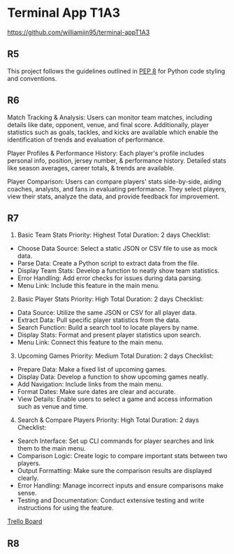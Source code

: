# Terminal App T1A3 #

https://github.com/williamjin95/terminal-appT1A3

## R5 ##

This project follows the guidelines outlined in [PEP 8](https://www.python.org/dev/peps/pep-0008/) for Python code styling and conventions.

## R6 ##

Match Tracking & Analysis:
Users can monitor team matches, including details like date, opponent, venue, and final score. Additionally, player statistics such as goals, tackles, and kicks are available which enable the identification of trends and evaluation of performance.

Player Profiles & Performance History:
Each player's profile includes personal info, position, jersey number, & performance history. Detailed stats like season averages, career totals, & trends are available.

Player Comparison:
Users can compare players' stats side-by-side, aiding coaches, analysts, and fans in evaluating performance. They select players, view their stats, analyze the data, and provide feedback for improvement.

## R7 ##

1. Basic Team Stats
Priority: Highest
Total Duration: 2 days
Checklist:

- Choose Data Source: Select a static JSON or CSV file to use as mock data.
- Parse Data: Create a Python script to extract data from the file.
- Display Team Stats: Develop a function to neatly show team statistics.
- Error Handling: Add error checks for issues during data parsing.
- Menu Link: Include this feature in the main menu.

2. Basic Player Stats
Priority: High
Total Duration: 2 days
Checklist:

- Data Source: Utilize the same JSON or CSV for all player data.
- Extract Data: Pull specific player statistics from the data.
- Search Function: Build a search tool to locate players by name.
- Display Stats: Format and present player statistics upon search.
- Menu Link: Connect this feature to the main menu.

3. Upcoming Games
Priority: Medium
Total Duration: 2 days
Checklist:

- Prepare Data: Make a fixed list of upcoming games.
- Display Data: Develop a function to show upcoming games neatly.
- Add Navigation: Include links from the main menu.
- Format Dates: Make sure dates are clear and accurate.
- View Details: Enable users to select a game and access information such as venue and time.

4. Search & Compare Players
Priority: High
Total Duration: 2 days
Checklist:

- Search Interface: Set up CLI commands for player searches and link them to the main menu.
- Comparison Logic: Create logic to compare important stats between two players.
- Output Formatting: Make sure the comparison results are displayed clearly.
- Error Handling: Manage incorrect inputs and ensure comparisons make sense.
- Testing and Documentation: Conduct extensive testing and write instructions for using the feature.

[Trello Board](https://trello.com/b/34bz64G8)

## R8 ##

